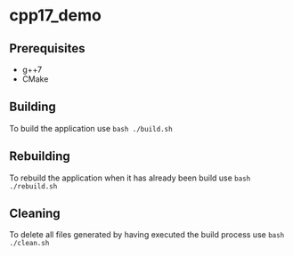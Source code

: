 # cpp17_demo
## Prerequisites
- g++7
- CMake

## Building
To build the application use
`
bash ./build.sh
`

## Rebuilding
To rebuild the application when it has already been build use
`
bash ./rebuild.sh
`

## Cleaning
To delete all files generated by having executed the build process use
`
bash ./clean.sh
`
